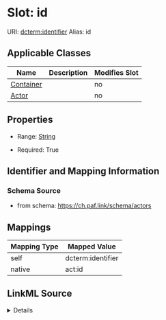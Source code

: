 

# Slot: id 



URI: [dcterm:identifier](http://purl.org/dc/terms/identifier)
Alias: id

<!-- no inheritance hierarchy -->





## Applicable Classes

| Name | Description | Modifies Slot |
| --- | --- | --- |
| [Container](Container.md) |  |  no  |
| [Actor](Actor.md) |  |  no  |







## Properties

* Range: [String](String.md)

* Required: True





## Identifier and Mapping Information







### Schema Source


* from schema: https://ch.paf.link/schema/actors




## Mappings

| Mapping Type | Mapped Value |
| ---  | ---  |
| self | dcterm:identifier |
| native | act:id |




## LinkML Source

<details>
```yaml
name: id
from_schema: https://ch.paf.link/schema/actors
rank: 1000
slot_uri: dcterm:identifier
identifier: true
alias: id
domain_of:
- Container
- Actor
range: string
required: true

```
</details>